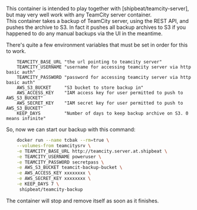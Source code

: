 This container is intended to play together with [shipbeat/teamcity-server], but may very well work with any TeamCity server container.  
This container takes a backup of TeamCity server, using the REST API, and pushes the archive to S3. In fact it pushes all backup archives to S3 if you happened to do any manual backups via the UI in the meantime.  

There's quite a few environment variables that must be set in order for this to work.
```
    TEAMCITY_BASE_URL "the url pointing to teamcity server"
    TEAMCITY_USERNAME "username for accessing teamcity server via http basic auth"
    TEAMCITY_PASSWORD "password for accessing teamcity server via http basic auth"
    AWS_S3_BUCKET     "S3 bucket to store backup in"
    AWS_ACCESS_KEY    "IAM access key for user permitted to push to AWS_S3_BUCKET"
    AWS_SECRET_KEY    "IAM secret key for user permitted to push to AWS_S3_BUCKET"
    KEEP_DAYS         "Number of days to keep backup archive on S3. 0 means infinite"
```

So, now we can start our backup with this command:
```bash
    docker run --name tcbak --rm=true \
    --volumes-from teamcitysrv \
    -e TEAMCITY_BASE_URL http://teamcity.server.at.shipbeat \
    -e TEAMCITY_USERNAME poweruser \
    -e TEAMCITY_PASSWORD secretpass \
    -e AWS_S3_BUCKET teamcit-backup-bucket \
    -e AWS_ACCESS_KEY xxxxxxxx \
    -e AWS_SECRET_KEY xxxxxxxx \
    -e KEEP_DAYS 7 \
     shipbeat/teamcity-backup
```
The container will stop and remove itself as soon as it finishes.
